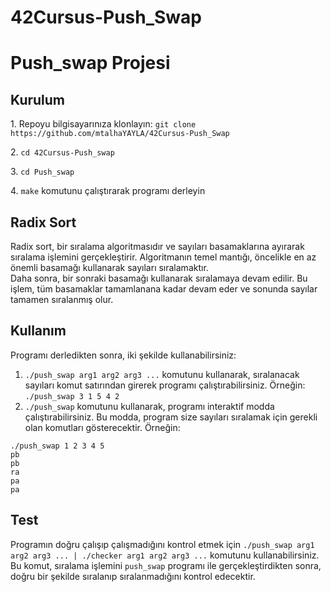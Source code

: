 # 42Cursus-Push_Swap
<!DOCTYPE html>
<html lang="tr">
<head>
	<meta charset="UTF-8">
</head>
<body>
	<h1>Push_swap Projesi</h1>
	<h2>Kurulum</h2>
	<p>1. Repoyu bilgisayarınıza klonlayın: <code>git clone https://github.com/mtalhaYAYLA/42Cursus-Push_Swap</code></p>
	<p>2. <code>cd 42Cursus-Push_swap</code></p>
	<p>3. <code>cd Push_swap</code></p>
	<p>4. <code>make</code> komutunu çalıştırarak programı derleyin</p>
 <h2>Radix Sort</h2>
Radix sort, bir sıralama algoritmasıdır ve sayıları basamaklarına ayırarak sıralama işlemini gerçekleştirir. Algoritmanın temel mantığı, öncelikle en az önemli basamağı kullanarak sayıları sıralamaktır. 
<br>Daha sonra, bir sonraki basamağı kullanarak sıralamaya devam edilir. Bu işlem, tüm basamaklar tamamlanana kadar devam eder ve sonunda sayılar tamamen sıralanmış olur.


 <h2>Kullanım</h2>
	<p>Programı derledikten sonra, iki şekilde kullanabilirsiniz:</p>
	<ol>
		<li><code>./push_swap arg1 arg2 arg3 ...</code> komutunu kullanarak, sıralanacak sayıları komut satırından girerek programı çalıştırabilirsiniz. Örneğin: <code>./push_swap 3 1 5 4 2</code></li>
		<li><code>./push_swap</code> komutunu kullanarak, programı interaktif modda çalıştırabilirsiniz. Bu modda, program size sayıları sıralamak için gerekli olan komutları gösterecektir. Örneğin:</li>
	</ol>
	<pre><code>./push_swap 1 2 3 4 5
pb
pb
ra
pa
pa</code></pre>

<h2>Test</h2>
	<p>Programın doğru çalışıp çalışmadığını kontrol etmek için <code>./push_swap arg1 arg2 arg3 ... | ./checker arg1 arg2 arg3 ...</code> komutunu kullanabilirsiniz. 
  <br>Bu komut, sıralama işlemini <code>push_swap</code> programı ile gerçekleştirdikten sonra, doğru bir şekilde sıralanıp sıralanmadığını kontrol edecektir.</p>


</body>
</html>
